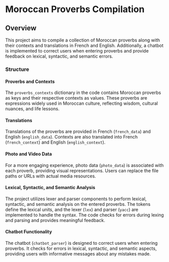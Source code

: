 # Moroccan Proverbs Compilation 

## Overview

This project aims to compile a collection of Moroccan proverbs along with their contexts and translations in French and English. Additionally, a chatbot is implemented to correct users when entering proverbs and provide feedback on lexical, syntactic, and semantic errors.

### Structure

#### Proverbs and Contexts

The `proverbs_contexts` dictionary in the code contains Moroccan proverbs as keys and their respective contexts as values. These proverbs are expressions widely used in Moroccan culture, reflecting wisdom, cultural nuances, and life lessons.

#### Translations

Translations of the proverbs are provided in French (`french_data`) and English (`english_data`). Contexts are also translated into French (`french_context`) and English (`english_context`).

#### Photo and Video Data

For a more engaging experience, photo data (`photo_data`) is associated with each proverb, providing visual representations. Users can replace the file paths or URLs with actual media resources.

#### Lexical, Syntactic, and Semantic Analysis

The project utilizes lexer and parser components to perform lexical, syntactic, and semantic analysis on the entered proverbs. The tokens define the lexical units, and the lexer (`lex`) and parser (`yacc`) are implemented to handle the syntax. The code checks for errors during lexing and parsing and provides meaningful feedback.

#### Chatbot Functionality

The chatbot (`chatbot_parser`) is designed to correct users when entering proverbs. It checks for errors in lexical, syntactic, and semantic aspects, providing users with informative messages about any mistakes made.
